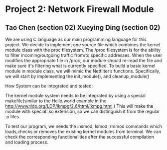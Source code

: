 # Project 2: Network Firewall Module

## Tao Chen (section 02) Xueying Ding (section 02)

We are using C language as our main programming language for this project. We decide to implement one source file which combines the  kernel module class with the proc filesystem. The /proc filesystem is for the ability to filter incoming/outgoing traffic from/to specific addresses. When the user modifies the appropriate file in /proc, our module should re-read the file and make sure it's filtering what is currently specified. To build a basic kernel module in module class, we will mimic the Netfilter’s functions. Specifically, we will start by implementing the init_module(), and cleanup_module() 

How System can be integrated and tested:

The kernel module system needs to be integrated by using a special makefile(similar to the Hello,world example in the http://www.tldp.org/LDP/lkmpg/2.6/html/lkmpg.html.) This will make the module with special .ko extension, so we can distinguish it from the regular .o files. 

To test our program, we needs the insmod, lsmod, rmmod commands which loads,checks or removes the existing kernel modules from terminal. We can check the corresponding functionalities after the successful compilation and loading process.
